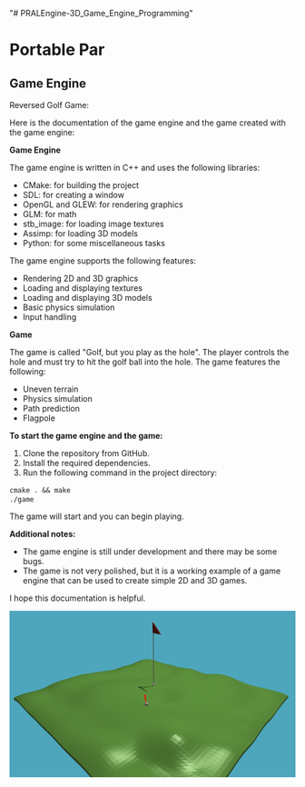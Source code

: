 "# PRALEngine-3D_Game_Engine_Programming" 
# Portable Par
## Game Engine

Reversed Golf Game:

Here is the documentation of the game engine and the game created with the game engine:

**Game Engine**

The game engine is written in C++ and uses the following libraries:

* CMake: for building the project
* SDL: for creating a window
* OpenGL and GLEW: for rendering graphics
* GLM: for math
* stb_image: for loading image textures
* Assimp: for loading 3D models
* Python: for some miscellaneous tasks

The game engine supports the following features:

* Rendering 2D and 3D graphics
* Loading and displaying textures
* Loading and displaying 3D models
* Basic physics simulation
* Input handling

**Game**

The game is called "Golf, but you play as the hole". The player controls the hole and must try to hit the golf ball into the hole. The game features the following:

* Uneven terrain
* Physics simulation
* Path prediction
* Flagpole

**To start the game engine and the game:**

1. Clone the repository from GitHub.
2. Install the required dependencies.
3. Run the following command in the project directory:

```
cmake . && make
./game
```

The game will start and you can begin playing.

**Additional notes:**

* The game engine is still under development and there may be some bugs.
* The game is not very polished, but it is a working example of a game engine that can be used to create simple 2D and 3D games.

I hope this documentation is helpful.

![image](https://github.com/PrinceStiles/PRALEngine-3D_Game_Engine_Programming/blob/main/portable-par/showoff/gam2.png)
